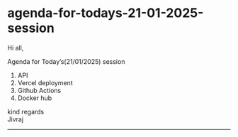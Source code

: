 # agenda-for-todays-21-01-2025-session

Hi all,

Agenda for Today’s(21/01/2025) session

1. API
2. Vercel deployment
3. Github Actions
4. Docker hub

kind regards  
Jivraj

---

